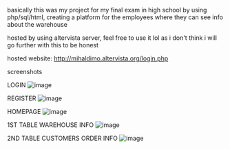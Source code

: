 basically this was my project for my final exam in high school by using php/sql/html, creating a platform for the employees where they can see info about the warehouse



hosted by using altervista server, feel free to use it lol as i don't think i will go further with this to be honest


hosted website: http://mihaldimo.altervista.org/login.php


screenshots

LOGIN
![image](https://user-images.githubusercontent.com/62386208/134526596-d9764509-c3e2-4b5a-b6f7-5f9715538d60.png)


REGISTER
![image](https://user-images.githubusercontent.com/62386208/134526763-cea3af01-2d06-44e3-80c8-ab117cb30465.png)


HOMEPAGE
![image](https://user-images.githubusercontent.com/62386208/134526846-013e67a8-59ee-4fdc-a869-4dae30c6d8d9.png)


1ST TABLE WAREHOUSE INFO
![image](https://user-images.githubusercontent.com/62386208/134526917-1143a25b-c791-4320-95ba-b56324544d9d.png)


2ND TABLE CUSTOMERS ORDER INFO
![image](https://user-images.githubusercontent.com/62386208/134527009-5419ddf4-be30-4814-adea-f82aed41eb00.png)
